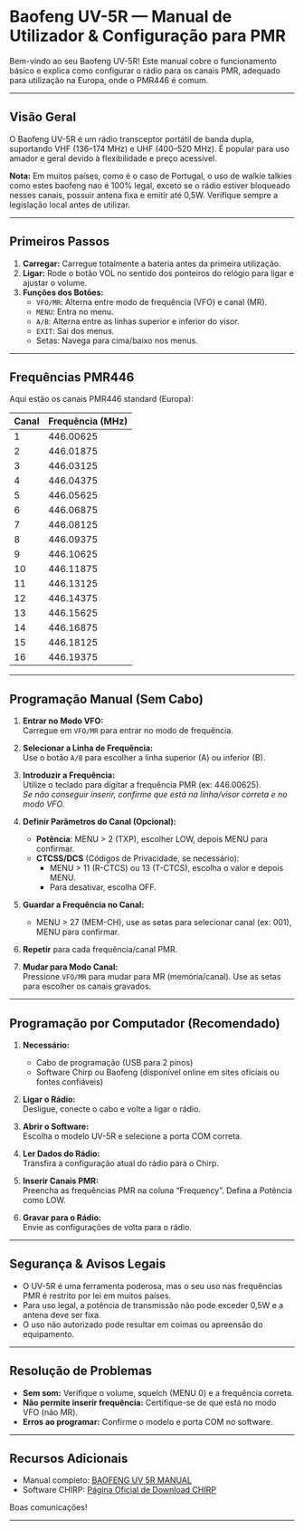 # Baofeng UV-5R — Manual de Utilizador & Configuração para PMR

Bem-vindo ao seu Baofeng UV-5R! Este manual cobre o funcionamento básico e explica como configurar o rádio para os canais PMR, adequado para utilização na Europa, onde o PMR446 é comum.

***

## Visão Geral

O Baofeng UV-5R é um rádio transceptor portátil de banda dupla, suportando VHF (136–174 MHz) e UHF (400–520 MHz). É popular para uso amador e geral devido à flexibilidade e preço acessível.

**Nota:** Em muitos países, como é o caso de Portugal, o uso de walkie talkies como estes baofeng nao é 100% legal, exceto se o rádio estiver bloqueado nesses canais, possuir antena fixa e emitir até 0,5W. 
Verifique sempre a legislação local antes de utilizar.

***

## Primeiros Passos

1. **Carregar:** Carregue totalmente a bateria antes da primeira utilização.
2. **Ligar:** Rode o botão VOL no sentido dos ponteiros do relógio para ligar e ajustar o volume.
3. **Funções dos Botões:**
    - `VFO/MR`: Alterna entre modo de frequência (VFO) e canal (MR).
    - `MENU`: Entra no menu.
    - `A/B`: Alterna entre as linhas superior e inferior do visor.
    - `EXIT`: Sai dos menus.
    - Setas: Navega para cima/baixo nos menus.

***

## Frequências PMR446

Aqui estão os canais PMR446 standard (Europa):

| Canal | Frequência (MHz) |
|-------|------------------|
| 1     | 446.00625        |
| 2     | 446.01875        |
| 3     | 446.03125        |
| 4     | 446.04375        |
| 5     | 446.05625        |
| 6     | 446.06875        |
| 7     | 446.08125        |
| 8     | 446.09375        |
| 9     | 446.10625        |
| 10    | 446.11875        |
| 11    | 446.13125        |
| 12    | 446.14375        |
| 13    | 446.15625        |
| 14    | 446.16875        |
| 15    | 446.18125        |
| 16    | 446.19375        |

***


## Programação Manual (Sem Cabo)

1. **Entrar no Modo VFO:**  
   Carregue em `VFO/MR` para entrar no modo de frequência.

2. **Selecionar a Linha de Frequência:**  
   Use o botão `A/B` para escolher a linha superior (A) ou inferior (B).

3. **Introduzir a Frequência:**  
   Utilize o teclado para digitar a frequência PMR (ex: 446.00625).  
   *Se não conseguir inserir, confirme que está na linha/visor correta e no modo VFO.*

4. **Definir Parâmetros do Canal (Opcional):**  
   - **Potência**: MENU > 2 (TXP), escolher LOW, depois MENU para confirmar.
   - **CTCSS/DCS** (Códigos de Privacidade, se necessário):  
     - MENU > 11 (R-CTCS) ou 13 (T-CTCS), escolha o valor e depois MENU.
     - Para desativar, escolha OFF.

5. **Guardar a Frequência no Canal:**  
   - MENU > 27 (MEM-CH), use as setas para selecionar canal (ex: 001), MENU para confirmar.

6. **Repetir** para cada frequência/canal PMR.

7. **Mudar para Modo Canal:**  
   Pressione `VFO/MR` para mudar para MR (memória/canal). Use as setas para escolher os canais gravados.

***

## Programação por Computador (Recomendado)

1. **Necessário:**  
   - Cabo de programação (USB para 2 pinos)
   - Software Chirp ou Baofeng (disponível online em sites oficiais ou fontes confiáveis)

2. **Ligar o Rádio:**  
   Desligue, conecte o cabo e volte a ligar o rádio.

3. **Abrir o Software:**  
   Escolha o modelo UV-5R e selecione a porta COM correta.

4. **Ler Dados do Rádio:**  
   Transfira a configuração atual do rádio para o Chirp.

5. **Inserir Canais PMR:**  
   Preencha as frequências PMR na coluna “Frequency”. Defina a Potência como LOW.

6. **Gravar para o Rádio:**  
   Envie as configurações de volta para o rádio.

***

## Segurança & Avisos Legais

- O UV-5R é uma ferramenta poderosa, mas o seu uso nas frequências PMR é restrito por lei em muitos países.  
- Para uso legal, a potência de transmissão não pode exceder 0,5W e a antena deve ser fixa.  
- O uso não autorizado pode resultar em coimas ou apreensão do equipamento.

***

## Resolução de Problemas

- **Sem som:** Verifique o volume, squelch (MENU 0) e a frequência correta.
- **Não permite inserir frequência:** Certifique-se de que está no modo VFO (não MR).
- **Erros ao programar:** Confirme o modelo e porta COM no software.

***

## Recursos Adicionais

- Manual completo: [BAOFENG UV 5R MANUAL](https://baofengtech.com/wp-content/uploads/2020/09/BaoFeng_UV-5R_Manual.pdf?srsltid=AfmBOoo2L0pFlHP513k3Hum64U0rbzqQWkWHntk97XP5ckkDu3IMs0zp)
- Software CHIRP: [Página Oficial de Download CHIRP](https://chirpmyradio.com/projects/chirp/wiki/Download)

Boas comunicações!

***

